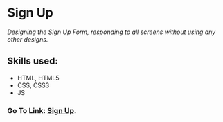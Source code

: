 # Sign Up
*Designing the Sign Up Form, responding to all screens without using any other designs.* 
## Skills used:
- HTML, HTML5
- CSS, CSS3
- JS
### Go To Link: [Sign Up](https://mai-elhajeen.github.io/SignUp-Form/).
